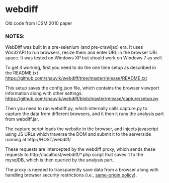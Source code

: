 webdiff
=======

Old code from ICSM 2010 paper


### NOTES:

WebDiff was built in a pre-selenium (and pre-crawljax) era. It uses Win32API to run browsers, resize them and enter URL in the browser URL space. It was tested on Windows XP but should work on Windows 7 as well.

To get it working, first you need to do the one time setup as described in the README.txt
https://github.com/shauvik/webdiff/tree/master/release/README.txt

This setup saves the config.json file, which contains the browser viewport information along with other settings.
https://github.com/shauvik/webdiff/blob/master/release/capture/setup.py

Then you need to run webdiff.py, which internally calls capture.py to capture the data from different browsers, and it then it runs the analysis part from webdiff.jar. 

The capture script loads the website in the browser, and injects javascript using JS URLs which traverse the DOM and submit it to the serverside running at http://HOST/webdiff/

These requests are intercepted by the webdiff proxy, which sends these requests to http://localhost/webdiff/*.php script that saves it to the mysqlDB, which is then queried by the analysis part.

The proxy is needed to transparently save data from a browser along with handling browser security restrictions (i.e., [same-origin policy](http://en.wikipedia.org/wiki/Same-origin_policy)).

